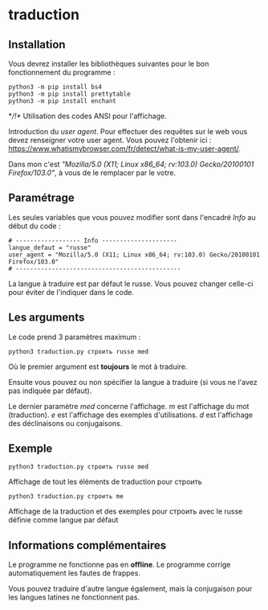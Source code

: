 # traduction
## Installation
Vous devrez installer les bibliothèques suivantes pour le bon fonctionnement du programme :

    python3 -m pip install bs4
    python3 -m pip install prettytable
    python3 -m pip install enchant

**/!\** Utilisation des codes ANSI pour l'affichage. 

Introduction du *user agent*. Pour effectuer des requêtes sur le web vous devez renseigner votre user agent. Vous pouvez l'obtenir ici : https://www.whatismybrowser.com/fr/detect/what-is-my-user-agent/.

Dans mon c'est *"Mozilla/5.0 (X11; Linux x86_64; rv:103.0) Gecko/20100101 Firefox/103.0"*, à vous de le remplacer par le votre.

## Paramétrage
Les seules variables que vous pouvez modifier sont dans l'encadré *Info* au début du code :

    # ------------------ Info ---------------------
    langue_defaut = "russe"
    user_agent = "Mozilla/5.0 (X11; Linux x86_64; rv:103.0) Gecko/20100101 Firefox/103.0"
    # ----------------------------------------------

La langue à traduire est par défaut le russe. Vous pouvez changer celle-ci pour éviter de l'indiquer dans le code.

## Les arguments
Le code prend 3 paramètres maximum :

    python3 traduction.py строить russe med
   
 Où le premier argument est **toujours** le mot à traduire.

Ensuite vous pouvez ou non spécifier la langue à traduire (si vous ne l'avez pas indiquée par défaut).

Le dernier paramètre *med* concerne l'affichage.
*m* est l'affichage du mot (traduction).
*e* est l'affichage des exemples d'utilisations.
*d* est l'affichage des déclinaisons ou conjugaisons.

## Exemple

    python3 traduction.py строить russe med
 
Affichage de tout les éléments de traduction pour строить

    python3 traduction.py строить me
    
Affichage de la traduction et des exemples pour строить avec le russe définie comme langue par défaut

## Informations complémentaires
Le programme ne fonctionne pas en **offline**.
Le programme corrige automatiquement les fautes de frappes.

Vous pouvez traduire d'autre langue également, mais la conjugaison pour les langues latines ne fonctionnent pas.
